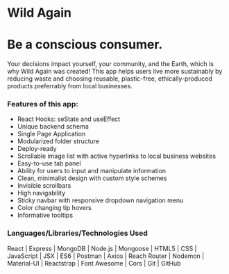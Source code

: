 # Wild Again

<h1>Be a conscious consumer.</h1>

<p>Your decisions impact yourself, your community, and the Earth, which is why Wild Again was created!  This app helps users live more sustainably by reducing waste and choosing reusable, plastic-free, ethically-produced products preferrably from local businesses. </p> 

<h3>Features of this app: </h3>
<ul>
  <li>React Hooks: seState and useEffect</li>
  <li>Unique backend schema</li>
  <li>Single Page Application</li>
  <li>Modularized folder structure</li>
  <li>Deploy-ready</li>
  <li>Scrollable image list with active hyperlinks to local business websites</li>
  <li>Easy-to-use tab panel</li>
  <li>Ability for users to input and manipulate information</li>
  <li>Clean, minimalist design with custom style schemes</li>
  <li>Invisible scrollbars</li>
  <li>High navigability</li>
  <li>Sticky navbar with responsive dropdown navigation menu</li>
  <li>Color changing tip hovers</li>
  <li>Informative tooltips</li>
</ul>


<h3>Languages/Libraries/Technologies Used </h3>
<p>React | Express | MongoDB | Node.js | Mongoose | HTML5 | CSS | JavaScript | JSX | ES6 | Postman | Axios | Reach Router | Nodemon | Material-UI | Reactstrap | Font Awesome | Cors | Git | GitHub
